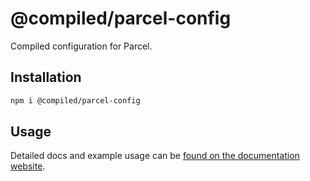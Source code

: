 # @compiled/parcel-config

Compiled configuration for Parcel.

## Installation

```bash
npm i @compiled/parcel-config
```

## Usage

Detailed docs and example usage can be [found on the documentation website](https://compiledcssinjs.com/docs/pkg-parcel-config).

